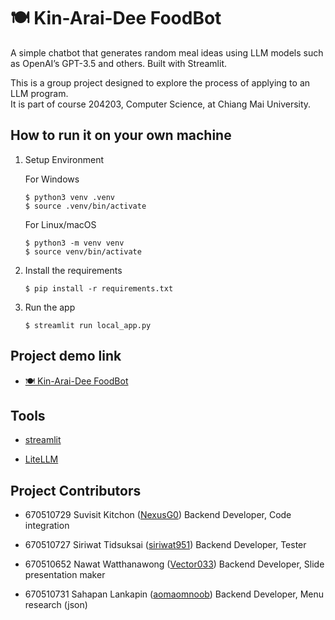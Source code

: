# 🍽️ Kin-Arai-Dee FoodBot

A simple chatbot that generates random meal ideas using LLM models such as OpenAI’s GPT-3.5 and others.
Built with Streamlit.

This is a group project designed to explore the process of applying to an LLM program.  
It is part of course 204203, Computer Science, at Chiang Mai University.

## How to run it on your own machine

   1. Setup Environment
   
      For Windows
      
      ```
      $ python3 venv .venv
      $ source .venv/bin/activate
      ```
      
      For Linux/macOS
   
      ```
      $ python3 -m venv venv
      $ source venv/bin/activate
      ```

   3. Install the requirements

      ```
      $ pip install -r requirements.txt
      ```

   4. Run the app

      ```
      $ streamlit run local_app.py
      ```
## Project demo link
   - [🍽️ Kin-Arai-Dee FoodBot](https://kinaraidee.streamlit.app/)

## Tools
   - [streamlit](https://streamlit.io/)  
   
   - [LiteLLM](https://www.litellm.ai/)

## Project Contributors
   - 670510729 Suvisit Kitchon ([NexusG0](https://github.com/NexusG0)) Backend Developer, Code integration

   - 670510727 Siriwat Tidsuksai ([siriwat951](https://github.com/siriwat951)) Backend Developer, Tester

   - 670510652 Nawat Watthanawong ([Vector033](https://github.com/Vector033)) Backend Developer, Slide presentation maker

   - 670510731 Sahapan Lankapin ([aomaomnoob](https://github.com/aomaomnoob)) Backend Developer, Menu research (json)
